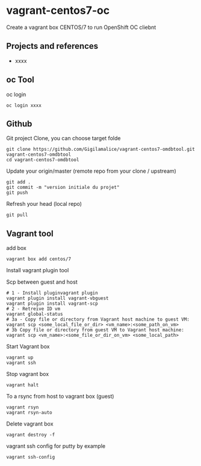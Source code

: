 # vagrant-centos7-oc

Create a vagrant box CENTOS/7 to run OpenShift OC cliebnt

## Projects and references

* xxxx

## oc Tool

oc login 

```shell
oc login xxxx
```

## Github

Git project Clone, you can choose target folde

``` shell
git clone https://github.com/Gigilamalice/vagrant-centos7-omdbtool.git vagrant-centos7-omdbtool
cd vagrant-centos7-omdbtool
```

Update your origin/master (remote repo from your clone / upstream)

```shell
git add .
git commit -m "version initiale du projet"
git push
```

Refresh your head (local repo)

```shell
git pull
```



## Vagrant tool

add box

```shell
vagrant box add centos/7
```

Install vagrant plugin tool

Scp between guest and host

```shell
# 1 - Install pluginvagrant plugin
vagrant plugin install vagrant-vbguest
vagrant plugin install vagrant-scp
# 2 - Retreive ID vm
vagrant global-status
# 3a - Copy file or directory from Vagrant host machine to guest VM:
vagrant scp <some_local_file_or_dir> <vm_name>:<some_path_on_vm>
# 3b Copy file or directory from guest VM to Vagrant host machine:
vagrant scp <vm_name>:<some_file_or_dir_on_vm> <some_local_path>
```

Start Vagrant box

```shell
vagrant up
vagrant ssh
```

Stop vagrant box

```shell
vagrant halt
```

To a rsync from host to vagrant box (guest)

```shell
vagrant rsyn
vagrant rsyn-auto
```

Delete vagrant box

```shell
vagrant destroy -f
```

vagrant ssh config for putty by example

```shell
vagrant ssh-config
```
